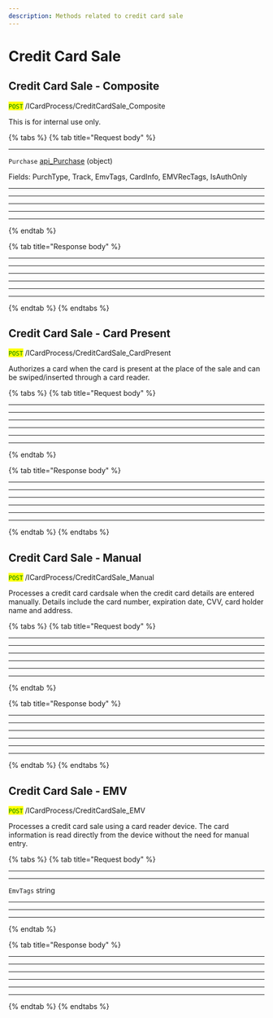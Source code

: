 ```yaml
---
description: Methods related to credit card sale
---
```


# Credit Card Sale

## Credit Card Sale - Composite

<mark style="color:green;">`POST`</mark> /ICardProcess/CreditCardSale\_Composite

This is for internal use only.

{% tabs %}
{% tab title="Request body" %}
***

`Purchase` [api\_Purchase](../soap-object-dictionary.md#api_purchase) (object)

Fields: PurchType, Track, EmvTags, CardInfo, EMVRecTags, IsAuthOnly

***

***

***

***

***
{% endtab %}

{% tab title="Response body" %}
***

***

***

***

***

***
{% endtab %}
{% endtabs %}





## Credit Card Sale - Card Present

<mark style="color:green;">`POST`</mark> /ICardProcess/CreditCardSale\_CardPresent

Authorizes a card when the card is present at the place of the sale and can be swiped/inserted through a card reader.

{% tabs %}
{% tab title="Request body" %}
***

***

***

***

***

***
{% endtab %}

{% tab title="Response body" %}
***

***

***

***

***

***
{% endtab %}
{% endtabs %}





## Credit Card Sale - Manual

<mark style="color:green;">`POST`</mark> /ICardProcess/CreditCardSale\_Manual

Processes a credit card cardsale when the credit card details are entered manually. Details include the card number, expiration date, CVV, card holder name and address.

{% tabs %}
{% tab title="Request body" %}
***

***

***

***

***

***
{% endtab %}

{% tab title="Response body" %}
***

***

***

***

***

***
{% endtab %}
{% endtabs %}





## Credit Card Sale - EMV

<mark style="color:green;">`POST`</mark> /ICardProcess/CreditCardSale\_EMV

Processes a credit card sale using a card reader device. The card information is read directly from the device without the need for manual entry.

{% tabs %}
{% tab title="Request body" %}
***

***

`EmvTags` string

***

***

***
{% endtab %}

{% tab title="Response body" %}
***

***

***

***

***

***
{% endtab %}
{% endtabs %}



